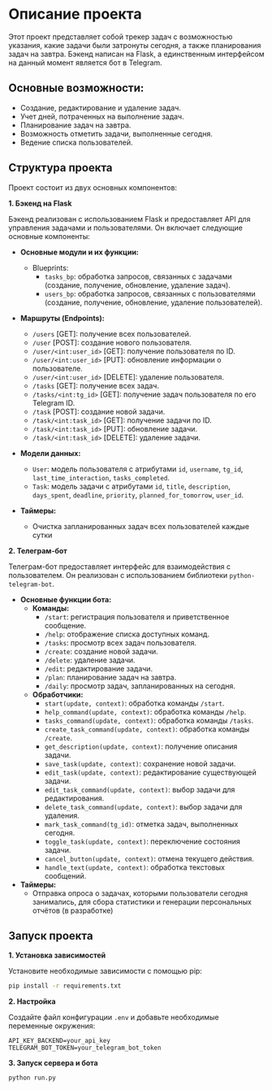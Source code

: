 # Описание проекта

Этот проект представляет собой трекер задач с возможностью указания, какие задачи были затронуты сегодня, а также планирования задач на завтра. Бэкенд написан на Flask, а единственным интерфейсом на данный момент является бот в Telegram.

## Основные возможности:

- Создание, редактирование и удаление задач.
- Учет дней, потраченных на выполнение задач.
- Планирование задач на завтра.
- Возможность отметить задачи, выполненные сегодня.
- Ведение списка пользователей.

## Структура проекта

Проект состоит из двух основных компонентов:

**1. Бэкенд на Flask**

Бэкенд реализован с использованием Flask и предоставляет API для управления задачами и пользователями. Он включает следующие основные компоненты:

- **Основные модули и их функции:**
    - Blueprints:
        - `tasks_bp`: обработка запросов, связанных с задачами (создание, получение, обновление, удаление задач).
        - `users_bp`: обработка запросов, связанных с пользователями (создание, получение, обновление, удаление пользователей).

- **Маршруты (Endpoints):**
    - `/users` [GET]: получение всех пользователей.
    - `/user` [POST]: создание нового пользователя.
    - `/user/<int:user_id>` [GET]: получение пользователя по ID.
    - `/user/<int:user_id>` [PUT]: обновление информации о пользователе.
    - `/user/<int:user_id>` [DELETE]: удаление пользователя.
    - `/tasks` [GET]: получение всех задач.
    - `/tasks/<int:tg_id>` [GET]: получение задач пользователя по его Telegram ID.
    - `/task` [POST]: создание новой задачи.
    - `/task/<int:task_id>` [GET]: получение задачи по ID.
    - `/task/<int:task_id>` [PUT]: обновление задачи.
    - `/task/<int:task_id>` [DELETE]: удаление задачи.
- **Модели данных:**
    - `User`: модель пользователя с атрибутами `id`, `username`, `tg_id`, `last_time_interaction`, `tasks_completed`.
    - `Task`: модель задачи с атрибутами `id`, `title`, `description`, `days_spent`, `deadline`, `priority`, `planned_for_tomorrow`, `user_id`.
- **Таймеры:**
    - Очистка запланированных задач всех пользователей каждые сутки

**2. Телеграм-бот**

Телеграм-бот предоставляет интерфейс для взаимодействия с пользователем. Он реализован с использованием библиотеки `python-telegram-bot`.

- **Основные функции бота:**
    - **Команды:**
        - `/start`: регистрация пользователя и приветственное сообщение.
        - `/help`: отображение списка доступных команд.
        - `/tasks`: просмотр всех задач пользователя.
        - `/create`: создание новой задачи.
        - `/delete`: удаление задачи.
        - `/edit`: редактирование задачи.
        - `/plan`: планирование задач на завтра.
        - `/daily`: просмотр задач, запланированных на сегодня.
    - **Обработчики:**
        - `start(update, context)`: обработка команды `/start`.
        - `help_command(update, context)`: обработка команды `/help`.
        - `tasks_command(update, context)`: обработка команды `/tasks`.
        - `create_task_command(update, context)`: обработка команды `/create`.
        - `get_description(update, context)`: получение описания задачи.
        - `save_task(update, context)`: сохранение новой задачи.
        - `edit_task(update, context)`: редактирование существующей задачи.
        - `edit_task_command(update, context)`: выбор задачи для редактирования.
        - `delete_task_command(update, context)`: выбор задачи для удаления.
        - `mark_task_command(tg_id)`: отметка задач, выполненных сегодня.
        - `toggle_task(update, context)`: переключение состояния задачи.
        - `cancel_button(update, context)`: отмена текущего действия.
        - `handle_text(update, context)`: обработка текстовых сообщений.
- **Таймеры:**
    - Отправка опроса о задачах, которыми пользователи сегодня занимались, для сбора статистики и генерации персональных отчётов (в разработке)



## Запуск проекта

**1. Установка зависимостей**

Установите необходимые зависимости с помощью pip:

```bash
pip install -r requirements.txt
```

**2. Настройка**

Создайте файл конфигурации `.env` и добавьте необходимые переменные окружения:

```plaintext
API_KEY_BACKEND=your_api_key
TELEGRAM_BOT_TOKEN=your_telegram_bot_token
```

**3. Запуск сервера и бота**

```bash
python run.py
```

